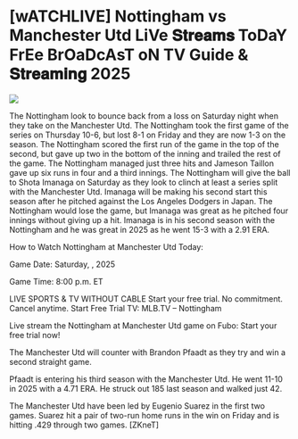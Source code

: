 #  [wATCHLIVE] Nottingham vs Manchester Utd LiVe 𝐒𝐭𝐫𝐞𝐚𝐦𝐬 ToDaY FrEe BrOaDcAsT oN TV Guide & 𝐒𝐭𝐫𝐞𝐚𝐦𝐢𝐧𝐠  2025  
  
  
[![](https://i.imgur.com/qSNzIqt.png)](https://movie.rssnews.media/VmLfPctpH.php)  
  
The Nottingham look to bounce back from a loss on Saturday night when they take on the Manchester Utd. The Nottingham took the first game of the series on Thursday 10-6, but lost 8-1 on Friday and they are now 1-3 on the season. The Nottingham scored the first run of the game in the top of the second, but gave up two in the bottom of the inning and trailed the rest of the game. The Nottingham managed just three hits and Jameson Taillon gave up six runs in four and a third innings. The Nottingham will give the ball to Shota Imanaga on Saturday as they look to clinch at least a series split with the Manchester Utd. Imanaga will be making his second start this season after he pitched against the Los Angeles Dodgers in Japan. The Nottingham would lose the game, but Imanaga was great as he pitched four innings without giving up a hit. Imanaga is in his second season with the Nottingham and he was great in 2025 as he went 15-3 with a 2.91 ERA.

How to Watch Nottingham at Manchester Utd Today:

Game Date: Saturday, , 2025

Game Time: 8:00 p.m. ET

LIVE SPORTS & TV WITHOUT CABLE
Start your free trial. No commitment. Cancel anytime.
Start Free Trial
TV: MLB.TV – Nottingham

Live stream the Nottingham at Manchester Utd game on Fubo: Start your free trial now!

The Manchester Utd will counter with Brandon Pfaadt as they try and win a second straight game.

Pfaadt is entering his third season with the Manchester Utd. He went 11-10 in 2025 with a 4.71 ERA. He struck out 185 last season and walked just 42.

The Manchester Utd have been led by Eugenio Suarez in the first two games. Suarez hit a pair of two-run home runs in the win on Friday and is hitting .429 through two games. [ZKneT]